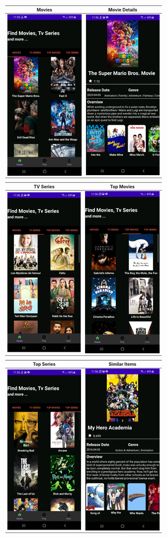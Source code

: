| Movies                                 | Movie Details                           |
|----------------------------------------|-----------------------------------------|
| ![Movies](screenshot/Screenshot_1.jpg) | ![Details](screenshot/Screenshot_2.jpg) |

| TV Series                                 | Top Movies                                 |
|-------------------------------------------|--------------------------------------------|
| ![Tv Series](screenshot/Screenshot_3.jpg) | ![Top Movies](screenshot/Screenshot_4.jpg) |

| Top Series                                 | Similar Items                                  |
|--------------------------------------------|------------------------------------------------|
| ![Top Series](screenshot/Screenshot_5.jpg) | ![ Similar Items](screenshot/Screenshot_6.jpg) |



